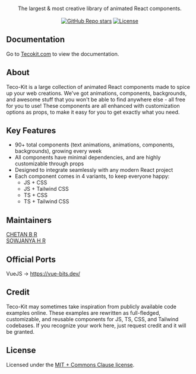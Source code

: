 <div align="center">
	<br>
	<br>
    <!-- <picture>
      <source media="(prefers-color-scheme: light)" srcset="src/assets/logos/reactbits-gh-black.svg">
      <source media="(prefers-color-scheme: dark)" srcset="src/assets/logos/reactbits-gh-white.svg">
      <img src="src/assets/logos/reactbits-gh-black.svg" alt="react-bits logo" width="1000">
    </picture> -->
	<br>
	<br>
</div>

<div align="center">
  The largest & most creative library of animated React components.
</div>

<br />

<div align="center">
  <a href="https://github.com/CHETAN-BR-TECOSOFT/tecokit-design-bits/stargazers"><img alt="GitHub Repo stars" src="https://img.shields.io/github/stars/CHETAN-BR-TECOSOFT/tecokit-design-bits"></a>
  <a href="https://github.com/CHETAN-BR-TECOSOFT/tecokit-design-bits/blob/main/LICENSE.md"><img alt="License" src="https://img.shields.io/badge/License-MIT+Commons_Clause-magenta"></a>
  
</div>

## Documentation

Go to [Tecokit.com](https://tecokit.com/) to view the documentation.

## About

Teco-Kit is a large collection of animated React components made to spice up your web creations. We've got animations, components, backgrounds, and awesome stuff that you won't be able to find anywhere else - all free for you to use! These components are all enhanced with customization options as props, to make it easy for you to get exactly what you need.

## Key Features
- 90+ total components (text animations, animations, components, backgrounds), growing every week
- All components have minimal dependencies, and are highly customizable through props
- Designed to integrate seamlessly with any modern React project
- Each component comes in 4 variants, to keep everyone happy:
  - JS + CSS
  - JS + Tailwind CSS
  - TS + CSS
  - TS + Tailwind CSS

<!-- ## CLI (<a href="https://jsrepo.dev"><img src="https://jsrepo.dev/badges/jsrepo.svg" width="50" alt="jsrepo"></a>) -->
<!-- Teco-Kit uses [jsrepo](https://jsrepo.dev) for installing components via CLI. </br>
The setup steps can be found on each component's page in the [documentation](https://tecokit.com/). -->

<!-- ## How To Contribute?

Contributions are welcome! Check the [Open Issues](https://github.com/CHETAN-BR-TECOSOFT/tecokit-design-bits/issues) to see how you can help or submit ideas using the [Feature Request template](https://github.com/CHETAN-BR-TECOSOFT/tecokit-design-bits/issues/new?template=2-feature-request.yml).</br>
Please review the [Contribution Guide](https://github.com/CHETAN-BR-TECOSOFT/tecokit-design-bits/blob/main/CONTRIBUTING.md) and follow our standards. Thanks for your time! -->
<!-- 
## Contributors

<a href="https://github.com/CHETAN-BR-TECOSOFT/tecokit-design-bits/graphs/contributors">
  <img src="https://contrib.rocks/image?repo=CHETAN-BR-TECOSOFT/tecokit-design-bits" />
</a> -->

## Maintainers

[CHETAN B R](https://github.com/CHETAN-BR-TECOSOFT) <br>
[SOWJANYA H R](https://github.com/SOWJANYA-HR-TECOSOFT)

## Official Ports

VueJS → https://vue-bits.dev/

<!-- ## Stats
![Alt](https://repobeats.axiom.co/api/embed/b1bf4dc0226458617adbdbf5586f2df953eb0922.svg "Repobeats analytics image") -->

<!-- ## Sponsorship
You can help support the project by using the Sponsor button on the page - please note that any donations received will go strictly towards paying hosting costs, nothing else. -->

## Credit
Teco-Kit may sometimes take inspiration from publicly available code examples online. These examples are rewritten as full-fledged, customizable, and reusable components for JS, TS, CSS, and Tailwind codebases. If you recognize your work here, just request credit and it will be granted.

## License

Licensed under the [MIT + Commons Clause license](https://github.com/CHETAN-BR-TECOSOFT/tecokit-design-bits/blob/main/LICENSE.md).
